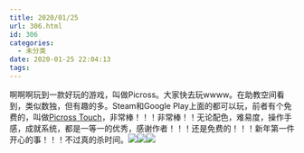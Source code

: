 ```yaml
---
title: 2020/01/25
url: 306.html
id: 306
categories:
  - 未分类
date: 2020-01-25 22:04:13
tags:
---
```


啊啊啊玩到一款好玩的游戏，叫做Picross。大家快去玩wwww。在助教空间看到，类似数独，但有趣的多。Steam和Google Play上面的都可以玩，前者有个免费的，叫做[Picross Touch](https://store.steampowered.com/app/476460/Picross_Touch/)，非常棒！！！非常棒！！无论配色，难易度，操作手感，成就系统，都是一等一的优秀，感谢作者！！！还是免费的！！！新年第一件开心的事！！！不过真的杀时间。![](/2020pic/01/picross2.png)![](/2020pic/01/picross.png)![](/2020pic/01/picross3.png)